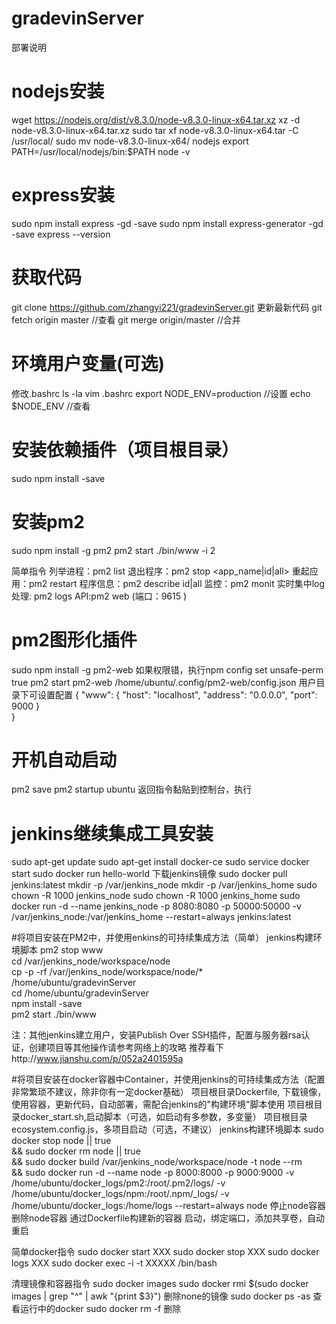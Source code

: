 # gradevinServer
部署说明

# nodejs安装
wget https://nodejs.org/dist/v8.3.0/node-v8.3.0-linux-x64.tar.xz
xz -d node-v8.3.0-linux-x64.tar.xz
sudo tar xf node-v8.3.0-linux-x64.tar -C /usr/local/
sudo mv node-v8.3.0-linux-x64/ nodejs
export PATH=/usr/local/nodejs/bin:$PATH
node -v

# express安装
sudo npm install express -gd -save
sudo npm install express-generator -gd -save
express --version

# 获取代码
git clone https://github.com/zhangyi221/gradevinServer.git
更新最新代码
git fetch origin master //查看
git merge origin/master  //合并

# 环境用户变量(可选)
修改.bashrc
ls -la
vim .bashrc
export NODE_ENV=production  //设置
echo $NODE_ENV  //查看

# 安装依赖插件（项目根目录）
sudo npm install -save

# 安装pm2
sudo npm install -g pm2
pm2 start ./bin/www -i 2

简单指令
列举进程：pm2 list
退出程序：pm2 stop <app_name|id|all>
重起应用：pm2 restart
程序信息：pm2 describe id|all
监控：pm2 monit
实时集中log处理: pm2 logs
API:pm2 web (端口：9615 )

# pm2图形化插件
sudo npm install -g pm2-web
如果权限错，执行npm config set unsafe-perm true
pm2 start pm2-web
/home/ubuntu/.config/pm2-web/config.json  用户目录下可设置配置
{
    "www": {
        "host": "localhost",
        "address": "0.0.0.0",
        "port": 9000
    }                         
}
# 开机自动启动
pm2 save
pm2 startup ubuntu
返回指令黏贴到控制台，执行

# jenkins继续集成工具安装
sudo apt-get update
sudo apt-get install docker-ce
sudo service docker start
sudo docker run hello-world
下载jenkins镜像
sudo docker pull jenkins:latest
mkdir -p /var/jenkins_node
mkdir -p /var/jenkins_home
sudo chown -R 1000 jenkins_node
sudo chown -R 1000 jenkins_home
sudo docker run -d --name jenkins_node -p 8080:8080 -p 50000:50000 -v /var/jenkins_node:/var/jenkins_home --restart=always  jenkins:latest

#将项目安装在PM2中，并使用enkins的可持续集成方法（简单）
jenkins构建环境脚本
pm2 stop www \
cd /var/jenkins_node/workspace/node \
cp -p -rf /var/jenkins_node/workspace/node/* /home/ubuntu/gradevinServer \
cd /home/ubuntu/gradevinServer \
npm install -save \
pm2 start ./bin/www

注：其他jenkins建立用户，安装Publish Over SSH插件，配置与服务器rsa认证，创建项目等其他操作请参考网络上的攻略
推荐看下http://www.jianshu.com/p/052a2401595a

#将项目安装在docker容器中Container，并使用jenkins的可持续集成方法（配置非常繁琐不建议，除非你有一定docker基础）
项目根目录Dockerfile, 下载镜像，使用容器，更新代码，自动部署，需配合jenkins的"构建环境"脚本使用
项目根目录docker_start.sh,启动脚本（可选，如启动有多参数，多变量）
项目根目录ecosystem.config.js，多项目启动（可选，不建议）
jenkins构建环境脚本
sudo docker stop node || true \
    && sudo docker rm node || true \
    && sudo docker build /var/jenkins_node/workspace/node  -t node --rm  \
    && sudo docker run -d --name node -p 8000:8000 -p 9000:9000 -v /home/ubuntu/docker_logs/pm2:/root/.pm2/logs/ -v /home/ubuntu/docker_logs/npm:/root/.npm/_logs/ -v /home/ubuntu/docker_logs:/home/logs --restart=always node
停止node容器
删除node容器
通过Dockerfile构建新的容器
启动，绑定端口，添加共享卷，自动重启


简单docker指令
sudo docker start XXX
sudo docker stop XXX
sudo docker logs XXX
sudo docker exec -i -t XXXXX /bin/bash

清理镜像和容器指令
sudo docker images
sudo docker rmi $(sudo docker images | grep "^<none>" | awk "{print $3}")   删除none的镜像
sudo docker ps -as 查看运行中的docker
sudo docker rm -f 删除